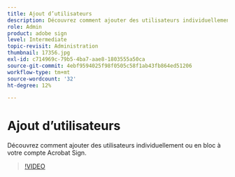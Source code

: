```yaml
---
title: Ajout d’utilisateurs
description: Découvrez comment ajouter des utilisateurs individuellement ou en bloc à votre compte Acrobat Sign
role: Admin
product: adobe sign
level: Intermediate
topic-revisit: Administration
thumbnail: 17356.jpg
exl-id: c714969c-79b5-4ba7-aae8-1803555a50ca
source-git-commit: 4ebf9594025f98f0505c58f1ab43fb864ed51206
workflow-type: tm+mt
source-wordcount: '32'
ht-degree: 12%

---
```


# Ajout d’utilisateurs

Découvrez comment ajouter des utilisateurs individuellement ou en bloc à votre compte Acrobat Sign.

>[!VIDEO](https://video.tv.adobe.com/v/17356?quality=12&learn=on&hidetitle=true)
